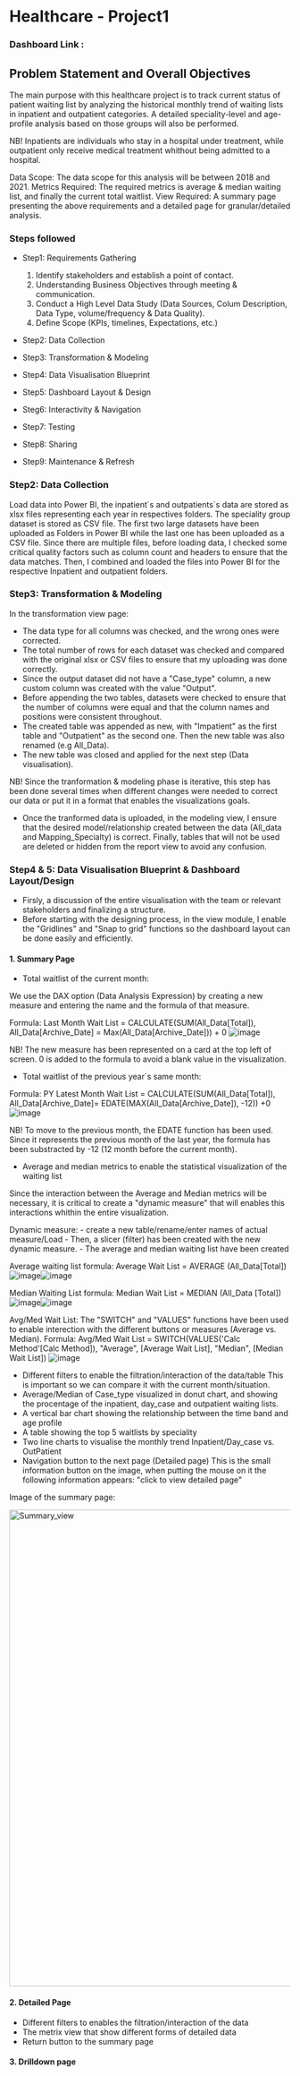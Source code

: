 # Healthcare - Project1

### Dashboard Link : 

## Problem Statement and Overall Objectives

The main purpose with this healthcare project is to track current status of patient waiting list by analyzing the historical monthly trend of waiting lists in inpatient and outpatient categories. A detailed speciality-level and age-profile analysis based on those groups will also be performed. 

NB! Inpatients are individuals who stay in a hospital under treatment, while outpatient only receive medical treatment whithout being admitted to a hospital. 

Data Scope: The data scope for this analysis will be between 2018 and 2021. 
Metrics Required: The required metrics is average & median waiting list, and finally the current total waitlist. 
View Required: A summary page presenting the above requirements and a detailed page for granular/detailed analysis. 


### Steps followed 

- Step1: Requirements Gathering
    1. Identify stakeholders and establish a point of contact. 
    2. Understanding Business Objectives through meeting & communication. 
    3. Conduct a High Level Data Study (Data Sources, Colum Description,
       Data Type, volume/frequency & Data Quality). 
    4. Define Scope (KPIs, timelines, Expectations, etc.)

- Step2: Data Collection    
- Step3: Transformation & Modeling
- Step4: Data Visualisation Blueprint 
- Step5: Dashboard Layout & Design 
- Steg6: Interactivity & Navigation
- Step7: Testing 
- Step8: Sharing
- Step9: Maintenance & Refresh

### Step2: Data Collection

Load data into Power BI, the inpatient´s and outpatients´s data are stored as xlsx files representing each year in respectives folders. The speciality group dataset is stored as CSV file. The first two large datasets have been uploaded as Folders in Power BI while the last one has been uploaded as a CSV file.
Since there are multiple files, before loading data, I checked some critical quality factors such as column count and headers to ensure that the data matches. Then, I combined and loaded the files into Power BI for the respective Inpatient and outpatient folders. 

### Step3: Transformation & Modeling

In the transformation view page: 
- The data type for all columns was checked, and the wrong ones were corrected.
- The total number of rows for each dataset was checked and compared with the original xlsx or CSV files to ensure that my uploading was done correctly.
- Since the output dataset did not have a "Case_type" column, a new custom column was created with the value "Output".
- Before appending the two tables, datasets were checked to ensure that the number of columns were equal and that the column names and positions were consistent throughout.
- The created table was appended as new, with "Impatient" as the first table and "Outpatient" as the second one. Then the new table was also renamed (e.g All_Data).
- The new table was closed and applied for the next step (Data visualisation).

NB! Since the tranformation & modeling phase is iterative, this step has been done several times when different changes were needed to correct our data or put it in a format that enables the visualizations goals. 

- Once the tranformed data is uploaded, in the modeling view, I ensure that the desired model/relationship created between the data (All_data and Mapping_Specialty) is correct. Finally, tables that will not be used are deleted or hidden from the report view to avoid any confusion.

### Step4 & 5: Data Visualisation Blueprint & Dashboard Layout/Design

- Firsly, a discussion of the entire visualisation with the team or relevant stakeholders and finalizing a structure.
- Before starting with the designing process, in the view module, I enable the "Gridlines" and "Snap to grid" functions so the dashboard layout can be done easily and efficiently.

#### 1. Summary Page 

- Total waitlist of the current month:

We use the DAX option (Data Analysis Expression) by creating a new measure and entering the name and the formula of that measure.

Formula: Last Month Wait List = CALCULATE(SUM(All_Data[Total]), All_Data[Archive_Date] = Max(All_Data[Archive_Date])) + 0
![image](https://github.com/JeanBonheur01/PowerBI_Health_Care_P1/assets/131664311/883ee3aa-267c-41f8-87fb-623845bc38d1)

NB! The new measure has been represented on a card at the top left of screen. 
0 is added to the formula to avoid a blank value in the visualization. 
  
- Total waitlist of the previous year´s same month:

Formula: PY Latest Month Wait List = CALCULATE(SUM(All_Data[Total]), All_Data[Archive_Date]= EDATE(MAX(All_Data[Archive_Date]), -12)) +0
![image](https://github.com/JeanBonheur01/PowerBI_Health_Care_P1/assets/131664311/5b4158db-71a0-4149-88dd-d22f49739dcb)

NB! To move to the previous month, the EDATE function has been used. Since it represents the previous month of the last year, the formula has been substracted by -12 (12 month before the current month). 

- Average and median metrics to enable the statistical visualization of the waiting list

Since the interaction between the Average and Median metrics will be necessary, it is critical to create a "dynamic measure" that will enables this interactions whithin the entire visualization. 

Dynamic measure: - create a new table/rename/enter names of actual measure/Load
                 - Then, a slicer (filter) has been created with the new dynamic                        measure. 
                 - The average and median waiting list have been created

Average waiting list formula: Average Wait List = AVERAGE (All_Data[Total])
![image](https://github.com/JeanBonheur01/PowerBI_Health_Care_P1/assets/131664311/7c38fce3-b2d3-4b39-8e27-d4fc371d1346)![image](https://github.com/JeanBonheur01/PowerBI_Health_Care_P1/assets/131664311/dd991202-bc4e-4921-9847-d6c0d0a3de51)

Median Waiting List formula: Median Wait List = MEDIAN (All_Data [Total])
![image](https://github.com/JeanBonheur01/PowerBI_Health_Care_P1/assets/131664311/cf095299-7dbd-4c64-98d0-e6bacab5e3b6)![image](https://github.com/JeanBonheur01/PowerBI_Health_Care_P1/assets/131664311/37609e71-382a-4de0-ae07-d3a71b65fb39)

Avg/Med Wait List: The "SWITCH" and "VALUES" functions have been used to enable interection with the different buttons or measures (Average vs. Median). 
Formula: Avg/Med Wait List = SWITCH(VALUES('Calc Method'[Calc Method]), "Average", [Average Wait List], "Median", [Median Wait List])
![image](https://github.com/JeanBonheur01/PowerBI_Health_Care_P1/assets/131664311/af87c7b1-a32e-43d2-a02d-7c8bf786ee54)



- Different filters to enable the filtration/interaction of the data/table
  This is important so we can compare it with the current month/situation. 
- Average/Median of Case_type visualized in donut chart, and showing the procentage of the inpatient, day_case and outpatient waiting lists.
- A vertical bar chart showing the relationship between the time band and age profile
- A table showing the top 5 waitlists by speciality
- Two line charts to visualise the monthly trend Inpatient/Day_case vs. OutPatient
- Navigation button to the next page (Detailed page)
  This is the small information button on the image, when putting the mouse on it the following information appears: "click to view detailed page"

Image of the summary page: 

<img width="852" alt="Summary_view" src="https://github.com/JeanBonheur01/PowerBI_Health_Care_P1/assets/131664311/0b97fec4-657c-4954-a576-9cfdfc86d0e4">

#### 2. Detailed Page

- Different filters to enables the filtration/interaction of the data
- The metrix view that show different forms of detailed data
- Return button to the summary page

#### 3. Drilldown page
